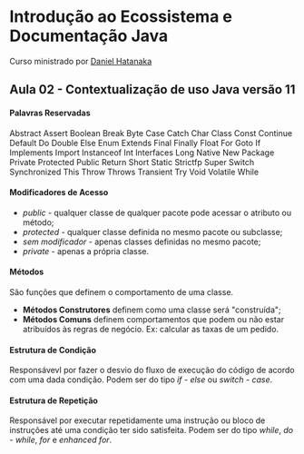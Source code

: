# Introdução ao Ecossistema e Documentação Java
Curso ministrado por [Daniel Hatanaka](https://github.com/hatanakadaniel)

## Aula 02 - Contextualização de uso Java versão 11

#### Palavras Reservadas
Abstract
Assert
Boolean
Break
Byte
Case
Catch
Char
Class
Const
Continue
Default
Do
Double
Else
Enum
Extends
Final
Finally
Float
For
Goto
If
Implements
Import
Instanceof
Int
Interfaces
Long
Native
New
Package
Private
Protected
Public
Return
Short
Static
Strictfp
Super
Switch
Synchronized
This
Throw
Throws
Transient
Try
Void
Volatile
While

#### Modificadores de Acesso
- *public* - qualquer classe de qualquer pacote pode acessar o atributo ou método;
- *protected* - qualquer classe definida no mesmo pacote ou subclasse;
- *sem modificador* - apenas classes definidas no mesmo pacote;
- *private* - apenas a própria classe.

#### Métodos
São funções que definem o comportamento de uma classe.

- **Métodos Construtores** definem como uma classe será "construída";
- **Métodos Comuns** definem comportamentos que podem ou não estar atribuídos às regras de negócio. Ex: calcular as taxas de um pedido.

#### Estrutura de Condição
Responsávevl por fazer o desvio do fluxo de execução do código de acordo  com uma dada condição. Podem ser do tipo *if - else* ou *switch - case*.

#### Estrutura de Repetição
Responsável por executar repetidamente uma instrução ou bloco de instruções até uma condição ter sido satisfeita. Podem ser do tipo *while*, *do - while*, *for* e *enhanced for*.